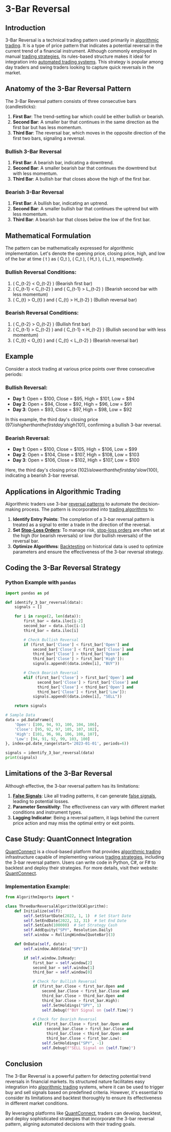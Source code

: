 # 3-Bar Reversal

## Introduction
3-Bar Reversal is a technical trading pattern used primarily in [algorithmic trading](../a/algorithmic_trading.md). It is a type of price pattern that indicates a potential reversal in the current trend of a financial instrument. Although commonly employed in manual [trading strategies](../t/trading_strategies.md), its rules-based structure makes it ideal for integration into [automated trading systems](../a/automated_trading_systems.md). This strategy is popular among day traders and swing traders looking to capture quick reversals in the market.

## Anatomy of the 3-Bar Reversal Pattern
The 3-Bar Reversal pattern consists of three consecutive bars (candlesticks):

1. **First Bar**: The trend-setting bar which could be either bullish or bearish.
2. **Second Bar**: A smaller bar that continues in the same direction as the first bar but has less momentum.
3. **Third Bar**: The reversal bar, which moves in the opposite direction of the first two bars, signaling a reversal.

### Bullish 3-Bar Reversal
1. **First Bar**: A bearish bar, indicating a downtrend.
2. **Second Bar**: A smaller bearish bar that continues the downtrend but with less momentum.
3. **Third Bar**: A bullish bar that closes above the high of the first bar.

### Bearish 3-Bar Reversal
1. **First Bar**: A bullish bar, indicating an uptrend.
2. **Second Bar**: A smaller bullish bar that continues the uptrend but with less momentum.
3. **Third Bar**: A bearish bar that closes below the low of the first bar.

## Mathematical Formulation
The pattern can be mathematically expressed for algorithmic implementation. Let's denote the opening price, closing price, high, and low of the bar at time \( t \) as \( O_t \), \( C_t \), \( H_t \), \( L_t \), respectively.

### Bullish Reversal Conditions:
1. \( C_{t-2} < O_{t-2} \) (Bearish first bar)
2. \( C_{t-1} < C_{t-2} \) and \( C_{t-1} > L_{t-2} \) (Bearish second bar with less momentum)
3. \( C_{t} > O_{t} \) and \( C_{t} > H_{t-2} \) (Bullish reversal bar)

### Bearish Reversal Conditions:
1. \( C_{t-2} > O_{t-2} \) (Bullish first bar)
2. \( C_{t-1} > C_{t-2} \) and \( C_{t-1} < H_{t-2} \) (Bullish second bar with less momentum)
3. \( C_{t} < O_{t} \) and \( C_{t} < L_{t-2} \) (Bearish reversal bar)

## Example
Consider a stock trading at various price points over three consecutive periods:

### Bullish Reversal:
* **Day 1**: Open = $100, Close = $95, High = $101, Low = $94
* **Day 2**: Open = $94, Close = $92, High = $96, Low = $91
* **Day 3**: Open = $93, Close = $97, High = $98, Low = $92

In this example, the third day's closing price ($97) is higher than the first day's high ($101), confirming a bullish 3-bar reversal.

### Bearish Reversal:
* **Day 1**: Open = $100, Close = $105, High = $106, Low = $99
* **Day 2**: Open = $104, Close = $107, High = $108, Low = $103
* **Day 3**: Open = $106, Close = $102, High = $107, Low = $100

Here, the third day's closing price ($102) is lower than the first day’s low ($100), indicating a bearish 3-bar reversal.

## Applications in Algorithmic Trading
Algorithmic traders use 3-bar [reversal patterns](../r/reversal_patterns.md) to automate the decision-making process. The pattern is incorporated into [trading algorithms](../t/trading_algorithms.md) to:

1. **Identify Entry Points**: The completion of a 3-bar reversal pattern is treated as a signal to enter a trade in the direction of the reversal.
2. **Set [Stop-Loss Orders](../s/stop-loss_orders.md)**: To manage risk, [stop-loss orders](../s/stop-loss_orders.md) are often set at the high (for bearish reversals) or low (for bullish reversals) of the reversal bar.
3. **Optimize Algorithms**: [Backtesting](../b/backtesting.md) on historical data is used to optimize parameters and ensure the effectiveness of the 3-bar reversal strategy.

## Coding the 3-Bar Reversal Strategy

### Python Example with `pandas`
```python
import pandas as pd

def identify_3_bar_reversal(data):
    signals = []

    for i in range(2, len(data)):
        first_bar = data.iloc[i-2]
        second_bar = data.iloc[i-1]
        third_bar = data.iloc[i]

        # Check Bullish Reversal
        if (first_bar['Close'] < first_bar['Open'] and
            second_bar['Close'] < first_bar['Close'] and
            third_bar['Close'] > third_bar['Open'] and
            third_bar['Close'] > first_bar['High']):
            signals.append((data.index[i], "BUY"))

        # Check Bearish Reversal
        elif (first_bar['Close'] > first_bar['Open'] and
              second_bar['Close'] > first_bar['Close'] and
              third_bar['Close'] < third_bar['Open'] and
              third_bar['Close'] < first_bar['Low']):
            signals.append((data.index[i], "SELL"))

    return signals

# Sample Data
data = pd.DataFrame({
    'Open': [100, 94, 93, 100, 104, 106],
    'Close': [95, 92, 97, 105, 107, 102],
    'High': [101, 96, 98, 106, 108, 107],
    'Low': [94, 91, 92, 99, 103, 100]
}, index=pd.date_range(start='2023-01-01', periods=6))

signals = identify_3_bar_reversal(data)
print(signals)
```

## Limitations of the 3-Bar Reversal
Although effective, the 3-bar reversal pattern has its limitations:
1. **[False Signals](../f/false_signals_in_trading.md)**: Like all trading patterns, it can generate [false signals](../f/false_signals_in_trading.md), leading to potential losses.
2. **Parameter Sensitivity**: The effectiveness can vary with different market conditions and instrument types.
3. **Lagging Indicator**: Being a reversal pattern, it lags behind the current price action and may miss the optimal entry or exit points.

## Case Study: QuantConnect Integration
[QuantConnect](../q/quantconnect.md) is a cloud-based platform that provides [algorithmic trading](../a/algorithmic_trading.md) infrastructure capable of implementing various [trading strategies](../t/trading_strategies.md), including the 3-bar reversal pattern. Users can write code in Python, C#, or F# to backtest and deploy their strategies. For more details, visit their website: [QuantConnect](https://www.quantconnect.com/).

### Implementation Example:
```python
from AlgorithmImports import *

class ThreeBarReversalAlgorithm(QCAlgorithm):
    def Initialize(self):
        self.SetStartDate(2022, 1, 1)  # Set Start Date
        self.SetEndDate(2022, 12, 31)  # Set End Date
        self.SetCash(100000)  # Set Strategy Cash
        self.AddEquity("SPY", Resolution.Daily)
        self.window = RollingWindow[QuoteBar](3)

    def OnData(self, data):
        self.window.Add(data["SPY"])

        if self.window.IsReady:
            first_bar = self.window[2]
            second_bar = self.window[1]
            third_bar = self.window[0]

            # Check for Bullish Reversal
            if (first_bar.Close < first_bar.Open and
                second_bar.Close < first_bar.Close and
                third_bar.Close > third_bar.Open and
                third_bar.Close > first_bar.High):
                self.SetHoldings("SPY", 1)
                self.Debug(f"BUY Signal on {self.Time}")

            # Check for Bearish Reversal
            elif (first_bar.Close > first_bar.Open and
                  second_bar.Close > first_bar.Close and
                  third_bar.Close < third_bar.Open and
                  third_bar.Close < first_bar.Low):
                self.SetHoldings("SPY", -1)
                self.Debug(f"SELL Signal on {self.Time}")
```

## Conclusion
The 3-Bar Reversal is a powerful pattern for detecting potential trend reversals in financial markets. Its structured nature facilitates easy integration into [algorithmic trading](../a/algorithmic_trading.md) systems, where it can be used to trigger buy and sell signals based on predefined criteria. However, it's essential to consider its limitations and backtest thoroughly to ensure its effectiveness in different market conditions.

By leveraging platforms like [QuantConnect](../q/quantconnect.md), traders can develop, backtest, and deploy sophisticated strategies that incorporate the 3-bar reversal pattern, aligning automated decisions with their trading goals.